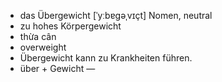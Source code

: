 - das Übergewicht	[ˈyːbɐɡəˌvɪçt]	Nomen, neutral
- zu hohes Körpergewicht
- thừa cân
- overweight
- Übergewicht kann zu Krankheiten führen.
- über + Gewicht	—